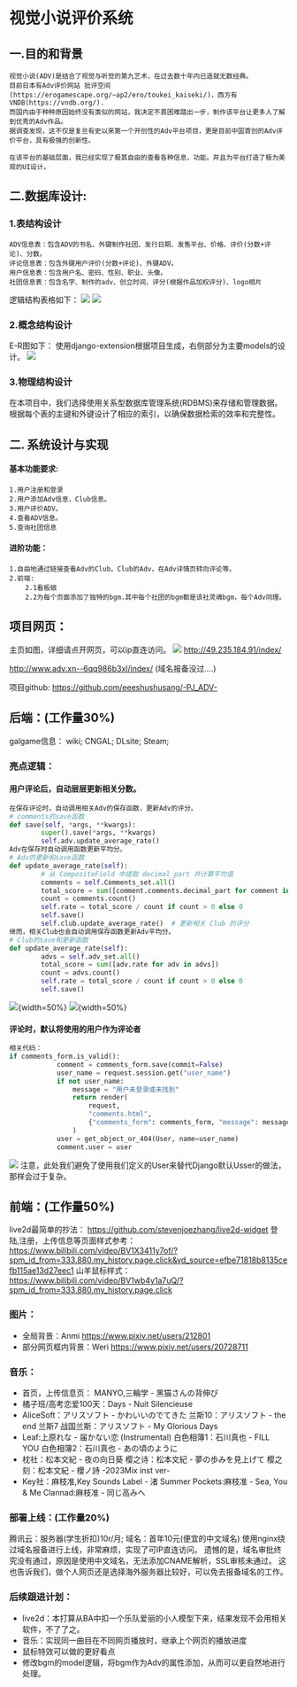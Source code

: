 # 视觉小说评价系统
## 一.目的和背景
    视觉小说(ADV)是结合了视觉与听觉的第九艺术，在过去数十年内已造就无数经典。
    目前日本有Adv评价网站 批评空间(https://erogamescape.org/~ap2/ero/toukei_kaiseki/)，西方有VNDB(https://vndb.org/).
    而国内由于种种原因始终没有类似的网站，我决定不畏困难踏出一步，制作该平台让更多人了解到优秀的Adv作品。
    据调查发现，这不仅是复旦有史以来第一个开创性的Adv平台项目，更是目前中国首创的Adv评价平台，具有极强的创新性。

    在该平台的基础层面，我已经实现了极其自由的查看各种信息，功能。并且为平台打造了极为美观的UI设计。
## 二.数据库设计:
### 1.表结构设计
    ADV信息表：包含ADV的书名、外键制作社团、发行日期、发售平台、价格、评价(分数+评论)、分数。
    评论信息表：包含外键用户评价(分数+评论)、外键ADV。
    用户信息表：包含用户名、密码、性别、职业、头像。
    社团信息表：包含名字、制作的adv、创立时间、评分(根据作品加权评分)、logo相片

逻辑结构表格如下：
![](12.png)
![](13.png)
### 2.概念结构设计
E-R图如下：
使用django-extension根据项目生成，右侧部分为主要models的设计。
![](adv.png)

### 3.物理结构设计
在本项目中，我们选择使用关系型数据库管理系统(RDBMS)来存储和管理数据。根据每个表的主键和外键设计了相应的索引，以确保数据检索的效率和完整性。

## 二. 系统设计与实现
#### 基本功能要求:
    1.用户注册和登录
    2.用户添加Adv信息，Club信息。
    3.用户评价ADV。
    4.查看ADV信息。
    5.查询社团信息
#### 进阶功能：
    1.自由地通过链接查看Adv的Club，Club的Adv，在Adv详情页转向评论等。
    2.前端:
        2.1看板娘
        2.2为每个页面添加了独特的bgm.其中每个社团的bgm都是该社灵魂bgm，每个Adv同理。

## 项目网页：
主页如图，详细请点开网页，可以ip直连访问。
![](index.png)
http://49.235.184.91/index/

http://www.adv.xn--6qq986b3xl/index/
(域名报备没过....)

项目github:
https://github.com/eeeshushusang/-PJ_ADV-

## 后端：(工作量30%)
galgame信息：
wiki; CNGAL; DLsite; Steam;

### 亮点逻辑：
#### 用户评论后，自动层层更新相关分数。
```python
在保存评论时，自动调用相关Adv的保存函数，更新Adv的评分。
# comments的save函数
def save(self, *args, **kwargs):
        super().save(*args, **kwargs)
        self.adv.update_average_rate()
Adv在保存时自动调用函数更新平均分。
# Adv的更新和save函数
def update_average_rate(self):
        # 从 CompositeField 中提取 decimal_part 并计算平均值
        comments = self.Comments_set.all()
        total_score = sum([comment.comments.decimal_part for comment in comments])
        count = comments.count()
        self.rate = total_score / count if count > 0 else 0
        self.save()
        self.club.update_average_rate()  # 更新相关 Club 的评分
继而，相关Club也会自动调用保存函数更新Adv平均分。
# Club的save和更新函数
def update_average_rate(self):
        advs = self.adv_set.all()
        total_score = sum([adv.rate for adv in advs])
        count = advs.count()
        self.rate = total_score / count if count > 0 else 0
        self.save()
```
![](枕.png){width=50%}
![](Club.png){width=50%}
####  评论时，默认将使用的用户作为评论者
```python
相关代码：
if comments_form.is_valid():
            comment = comments_form.save(commit=False)
            user_name = request.session.get("user_name")
            if not user_name:
                message = "用户未登录或未找到"
                return render(
                    request,
                    "comments.html",
                    {"comments_form": comments_form, "message": message},
                )
            user = get_object_or_404(User, name=user_name)
            comment.user = user
```
![](Comments.png)
注意，此处我们避免了使用我们定义的User来替代Django默认Usser的做法，那样会过于复杂。

## 前端：(工作量50%)
live2d最简单的抄法：
https://github.com/stevenjoezhang/live2d-widget
登陆,注册，上传信息等页面样式参考：
https://www.bilibili.com/video/BV1X3411y7of/?spm_id_from=333.880.my_history.page.click&vd_source=efbe71818b8135cefb115ae13d27eec1
山羊鼠标样式：
https://www.bilibili.com/video/BV1wb4y1a7uQ/?spm_id_from=333.880.my_history.page.click

### 图片：
-    全局背景：Anmi https://www.pixiv.net/users/212801
-    部分网页框内背景：Weri https://www.pixiv.net/users/20728711

### 音乐：
-    首页，上传信息页： MANYO,三輪学 - 黑猫さんの背伸び
-    橘子班/高考恋爱100天：Days - Nuit Silencieuse    
-    AliceSoft：アリスソフト - かわいいのでてきた
       兰斯10：アリスソフト - the end
       兰斯7 战国兰斯：アリスソフト - My Glorious Days
-    Leaf:上原れな - 届かない恋 (Instrumental)
        白色相簿1：石川真也 - FILL YOU
        白色相簿2：石川真也 - あの頃のように
-    枕社：松本文紀 - 夜の向日葵
        樱之诗：松本文紀 - 夢の歩みを見上げて
        樱之刻：松本文紀 - 櫻ノ詩 -2023Mix inst ver-
-    Key社：麻枝准,Key Sounds Label - 渚
        Summer Pockets:麻枝准 - Sea, You & Me
        Clannad:麻枝准 - 同じ高みへ

### 部署上线：(工作量20%)   
腾讯云：服务器(学生折扣)10r/月;
域名：首年10元(便宜的中文域名)
使用nginx绕过域名报备进行上线，非常麻烦，实现了可IP直连访问。
遗憾的是，域名审批终究没有通过，原因是使用中文域名，无法添加CNAME解析，SSL审核未通过。
这也告诉我们，做个人网页还是选择海外服务器比较好，可以免去报备域名的工作。

### 后续跟进计划：
- live2d：本打算从BA中扣一个乐队爱丽的小人模型下来，结果发现不会用相关软件，不了了之。
- 音乐：实现同一曲目在不同网页播放时，继承上个网页的播放进度
- 鼠标特效可以做的更好看点
- 修改bgm的model逻辑，将bgm作为Adv的属性添加，从而可以更自然地进行处理。